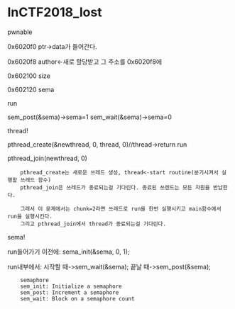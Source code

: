 # InCTF2018_lost
pwnable

<bss part>
0x6020f0 ptr->data가 들어간다.        
        
0x6020f8 author<-새로 할당받고 그 주소를 0x6020f8에 

0x602100 size

0x602120 sema


run

sem_post(&sema)->sema=1
sem_wait(&sema)->sema=0



thread!

pthread_create(&newthread, 0, thread, 0)//thread->return run

pthread_join(newthread, 0)


        pthread_create는 새로운 쓰레드 생성, thread<-start routine(분기시켜서 실행할 쓰레드 함수)
        pthread_join은 쓰레드가 종료되는걸 기다린다. 종료된 쓰렌드는 모든 자원을 반납한다.

        그래서 이 문제에서는 chunk=2라면 쓰레드로 run을 한번 실행시키고 main함수에서 run을 실행시킨다.
        그리고 pthread_join에서 thread가 종료되는걸 기다린다.

sema!

run들어가기 이전에: sema_init(&sema, 0, 1);

run내부에서: 시작할 때->sem_wait(&sema); 끝날 때->sem_post(&sema);


        semaphore
        sem_init: Initialize a semaphore
        sem_post: Increment a semaphore
        sem_wait: Block on a semaphore count

